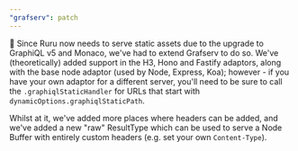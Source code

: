 ```yaml
---
"grafserv": patch
---
```


🚨 Since Ruru now needs to serve static assets due to the upgrade to GraphiQL v5
and Monaco, we've had to extend Grafserv to do so. We've (theoretically) added
support in the H3, Hono and Fastify adaptors, along with the base node adaptor
(used by Node, Express, Koa); however - if you have your own adaptor for a
different server, you'll need to be sure to call the `.graphiqlStaticHandler`
for URLs that start with `dynamicOptions.graphiqlStaticPath`.

Whilst at it, we've added more places where headers can be added, and we've
added a new "raw" ResultType which can be used to serve a Node Buffer with
entirely custom headers (e.g. set your own `Content-Type`).

